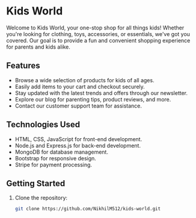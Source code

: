 # Kids World

Welcome to Kids World, your one-stop shop for all things kids! Whether you're looking for clothing, toys, accessories, or essentials, we've got you covered. Our goal is to provide a fun and convenient shopping experience for parents and kids alike.

## Features

- Browse a wide selection of products for kids of all ages.
- Easily add items to your cart and checkout securely.
- Stay updated with the latest trends and offers through our newsletter.
- Explore our blog for parenting tips, product reviews, and more.
- Contact our customer support team for assistance.

## Technologies Used

- HTML, CSS, JavaScript for front-end development.
- Node.js and Express.js for back-end development.
- MongoDB for database management.
- Bootstrap for responsive design.
- Stripe for payment processing.

## Getting Started

1. Clone the repository:

   ```bash
   git clone https://github.com/NikhilM512/kids-world.git
